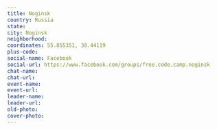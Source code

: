 ```yaml
---
title: Noginsk
country: Russia
state: 
city: Noginsk
neighborhood: 
coordinates: 55.855351, 38.44119
plus-code:
social-name: Facebook
social-url: https://www.facebook.com/groups/free.code.camp.noginsk
chat-name:
chat-url:
event-name:
event-url:
leader-name:
leader-url:
old-photo: 
cover-photo:
---
```

